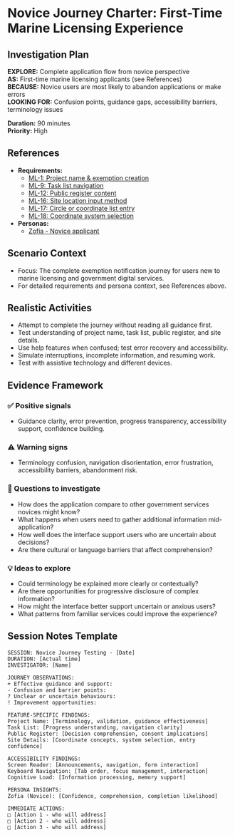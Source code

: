 # Novice Journey Charter: First-Time Marine Licensing Experience

## Investigation Plan

**EXPLORE:** Complete application flow from novice perspective  
**AS:** First-time marine licensing applicants (see References)  
**BECAUSE:** Novice users are most likely to abandon applications or make errors  
**LOOKING FOR:** Confusion points, guidance gaps, accessibility barriers, terminology issues

**Duration:** 90 minutes  
**Priority:** High

## References

- **Requirements:**
  - [ML-1: Project name & exemption creation](../user-stories/ML-1.provide.project.name.and.create.exemption.md)
  - [ML-9: Task list navigation](../user-stories/ML-9.view.the.task.list.md)
  - [ML-12: Public register content](../user-stories/ML-12.provide.or.withhold.public.register.content.md)
  - [ML-16: Site location input method](../user-stories/ML-16.choose.file.upload.or.manual.coordinate.entry.md)
  - [ML-17: Circle or coordinate list entry](../user-stories/ML-17.choose.circle.or.coordinate.list.entry.md)
  - [ML-18: Coordinate system selection](../user-stories/ML-18.choose.coordinate.system.md)
- **Personas:**
  - [Zofia - Novice applicant](../personas/zofia-novice-applicant.md)

## Scenario Context

- Focus: The complete exemption notification journey for users new to marine licensing and government digital services.
- For detailed requirements and persona context, see References above.

## Realistic Activities

- Attempt to complete the journey without reading all guidance first.
- Test understanding of project name, task list, public register, and site details.
- Use help features when confused; test error recovery and accessibility.
- Simulate interruptions, incomplete information, and resuming work.
- Test with assistive technology and different devices.

## Evidence Framework

### ✅ Positive signals

- Guidance clarity, error prevention, progress transparency, accessibility support, confidence building.

### ⚠️ Warning signs

- Terminology confusion, navigation disorientation, error frustration, accessibility barriers, abandonment risk.

### 🤔 Questions to investigate

- How does the application compare to other government services novices might know?
- What happens when users need to gather additional information mid-application?
- How well does the interface support users who are uncertain about decisions?
- Are there cultural or language barriers that affect comprehension?

### 💡 Ideas to explore

- Could terminology be explained more clearly or contextually?
- Are there opportunities for progressive disclosure of complex information?
- How might the interface better support uncertain or anxious users?
- What patterns from familiar services could improve the experience?

## Session Notes Template

```
SESSION: Novice Journey Testing - [Date]
DURATION: [Actual time]
INVESTIGATOR: [Name]

JOURNEY OBSERVATIONS:
+ Effective guidance and support:
- Confusion and barrier points:
? Unclear or uncertain behaviours:
! Improvement opportunities:

FEATURE-SPECIFIC FINDINGS:
Project Name: [Terminology, validation, guidance effectiveness]
Task List: [Progress understanding, navigation clarity]
Public Register: [Decision comprehension, consent implications]
Site Details: [Coordinate concepts, system selection, entry confidence]

ACCESSIBILITY FINDINGS:
Screen Reader: [Announcements, navigation, form interaction]
Keyboard Navigation: [Tab order, focus management, interaction]
Cognitive Load: [Information processing, memory support]

PERSONA INSIGHTS:
Zofia (Novice): [Confidence, comprehension, completion likelihood]

IMMEDIATE ACTIONS:
□ [Action 1 - who will address]
□ [Action 2 - who will address]
□ [Action 3 - who will address]
```

